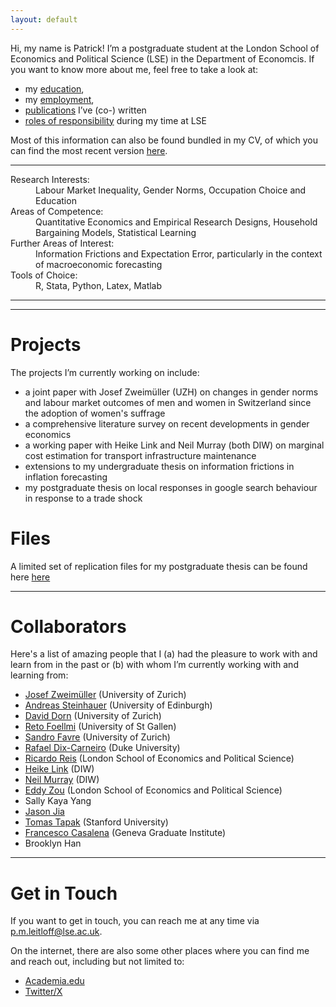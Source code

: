 ```yaml
---
layout: default
---
```


Hi, my name is Patrick! I’m a postgraduate student at the London School of Economics and Political Science (LSE) in the Department of Economcis. If you want to know more about me, feel free to take a look at:

+ my [education](./education.md),
+ my [employment](./employment.md),
+ [publications](./publications.md) I’ve (co-) written
+ [roles of responsibility](./rrvolunteering.md) during my time at LSE

Most of this information can also be found bundled in my CV, of which you can find the most recent version [here](https://drive.google.com/file/d/1Ai2mt1Wzk93KegvQwh1Q7NkugNRq_aMt/view?usp=drive_link).

* * *

<dl>
   <dt>Research Interests:</dt>
      <dd>Labour Market Inequality, Gender Norms, Occupation Choice and Education</dd>
   <dt>Areas of Competence:</dt>
      <dd>Quantitative Economics and Empirical Research Designs, Household Bargaining Models, Statistical Learning</dd>
   <dt>Further Areas of Interest:</dt>
      <dd>Information Frictions and Expectation Error, particularly in the context of macroeconomic forecasting</dd>
   <dt>Tools of Choice:</dt>
      <dd>R, Stata, Python, Latex, Matlab</dd>
</dl>

* * *

<!---

# News

+ 23/06/2022: [“When heating in winter becomes a luxury”](https://uol.de/en/news/article/when-heating-in-winter-becomes-a-luxury-6327) (University of Oldenburg)
+ 24/05/2022: [“Wie knappes Heizmaterial gerecht verteilen? Forschende veröffentlichen Studie zu Verteilungsgerechtigkeit”](https://www.presse.uni-oldenburg.de/mit/2022/103.html) (University of Oldenburg)
+ 20/04/2022: [“Lernen, mit der Freiheit umzugehen”](https://uol.de/aktuelles/gestaerkt-promovieren/lernen-mit-der-freiheit-umzugehen) (University of Oldenburg)

<details>
<summary>Old news</summary>
<br>
<ul>
   <li>27/04/2020: <a href="https://www.hsu-hh.de/bedarfsgerechtigkeit/aktuelles/">“Sammelband ‘Empirical Research and Normative Theory’ erschienen”</a> (DFG Research Group FOR 2104)</li>
   <li>28/10/2019: <a href="https://www.presse.uni-oldenburg.de/mit/2019/362.html">“Von der Unendlichkeit, Lügnern und dem Hören. Ringvorlesung zu Paradoxien an der Universität Oldenburg”</a> (University of Oldenburg)</li>
   <li>25/09/2019: <a href="https://www.hsu-hh.de/bedarfsgerechtigkeit/aktuelles/">“Neuer Sammelband ‘Philosophie zwischen Sein und Sollen’ erschienen”</a> (DFG Research Group FOR 2104)</li>
   <li>18/04/2019: <a href="https://uol.de/en/news/article/schreiben-lernen-im-tandem-3250">“Besser schreiben im Tandem”</a> (University of Oldenburg)</li>
   <li>08/12/2017: <a href="https://karl-jaspers-gesellschaft.de/mind-the-gap-zur-vermittlung-normativer-theorie-und-empirischer-forschung-malte-meyerhuber-und-max-bauer/">“Mind the Gap. Zur Vermittlung normativer Theorie und empirischer Forschung”</a> (Karl-Jaspers-Gesellschaft)</li>
   <li>02/07/2015: <a href="https://www.presse.uni-oldenburg.de/mit/2015/280.html">“Was Begriffe für unser Leben bedeuten. Berliner Philosoph referiert über ‘Zeitbewusstsein und Sinn-Horizonte’”</a> (University of Oldenburg)</li>
   <li>25/02/2013: <a href="https://www.weser-kurier.de/landkreis-verden/abiturient-fuehrt-die-piraten-an-doc7e4913gfbq08adqf2a1">“Abiturient führt die Piraten an”</a> (Weser Kurier)</li>
   <li>21/01/2013: <a href="https://www.kreiszeitung.de/lokales/verden/mohr-spitze-2709087.html">“Mohr ist Spitze”</a> (Kreiszeitung)</li>
   <li>21/01/2013: <a href="https://www.kreiszeitung.de/lokales/verden/macht-rennen-kirchlinteln-2709092.html">“CDU macht das Rennen in Kirchlinteln”</a> (Kreiszeitung)</li>
   <li>18/01/2013: <a href="https://www.weser-kurier.de/landkreis-verden/teurer-wahlkampf-doc7e3gwmzp5ub15tuurfzw">“Teurer Wahlkampf”</a> (Weser Kurier)</li>
   <li>11/01/2013: <a href="https://www.weser-kurier.de/niedersachsen/tempolimit-auf-der-a1-bei-oyten-doc7e3gpq83ppk8vflkd73">“Tempolimit auf der A1 bei Oyten”</a> (Weser Kurier)</li>
   <li>11/01/2013: <a href="https://www.weser-kurier.de/niedersachsen/mehr-sicherheit-auf-den-schulwegen-doc7e3gpoycbbn1k3gvwiam">“Mehr Sicherheit auf den Schulwegen”</a> (Weser Kurier)</li>
   <li>11/01/2013: <a href="https://www.weser-kurier.de/niedersachsen/aerger-ueber-marode-radwege-doc7e3gpoupy4o1d1k96iyy">“Ärger über marode Radwege”</a> (Weser Kurier)</li>
   <li>11/01/2013: <a href="https://www.weser-kurier.de/niedersachsen/ein-buergerbus-fuer-oyten-doc7e3gpo5bc491h6fanfzw">“Ein Bürgerbus für Oyten”</a> (Weser Kurier)</li>
   <li>10/01/2013: <a href="https://www.kreiszeitung.de/lokales/verden/bildungschancen-grosses-streitthema-2693591.html">“Bildungschancen als großes Streitthema”</a> (Kreiszeitung)</li>
   <li>27/12/2012: <a href="https://www.kreiszeitung.de/lokales/verden/argumente-wahl-2678311.html">“Argumente zur Wahl”</a> (Kreiszeitung)</li>
   <li>29/11/2012: <a href="https://www.kreiszeitung.de/lokales/verden/aufwertung-pflege-2643073.html">“Aufwertung der Pflege”</a> (Kreiszeitung)</li>
   <li>20/04/2012: <a href="https://www.weser-kurier.de/region/drei-piraten-kueren-direktkandidaten-doc7e42wkfju7ngfqvg5ey">“Drei Piraten küren Direktkandidaten”</a> (Weser Kurier)</li>
</ul>
</details>

-->

* * *

# Projects

The projects I’m currently working on include:
+ a joint paper with Josef Zweimüller (UZH) on changes in gender norms and labour market outcomes of men and women in Switzerland since the adoption of women's suffrage
+ a comprehensive literature survey on recent developments in gender economics
+ a working paper with Heike Link and Neil Murray (both DIW) on marginal cost estimation for transport infrastructure maintenance 
+ extensions to my undergraduate thesis on information frictions in inflation forecasting
+ my postgraduate thesis on local responses in google search behaviour in response to a trade shock

# Files
A limited set of replication files for my postgraduate thesis can be found here [here](https://drive.google.com/file/d/1vplQ1ix0rX3QkaV2dOG62OZPEdczFpSJ/view?usp=sharing)


* * *

# Collaborators

Here's a list of amazing people that I (a) had the pleasure to work with and learn from in the past or (b) with whom I’m currently working with and learning from:
+ [Josef Zweimüller](https://sites.google.com/view/josefzweimueller/home) (University of Zurich)
+ [Andreas Steinhauer](https://www.ed.ac.uk/profile/andreas-steinhauer) (University of Edinburgh)
+ [David Dorn](https://www.ddorn.net/) (University of Zurich)
+ [Reto Foellmi](https://sites.google.com/site/foellmireto/home) (University of St Gallen)
+ [Sandro Favre](https://www.econ.uzh.ch/en/people/researchers/favre.html) (University of Zurich)
+ [Rafael Dix-Carneiro](https://sites.google.com/site/rafaeldixcarneiro/) (Duke University)
+ [Ricardo Reis](https://www.r2rsquared.com/) (London School of Economics and Political Science)
+ [Heike Link](https://www.diw.de/sixcms/detail.php?id=diw_01.c.10880.en) (DIW)
+ [Neil Murray](https://www.diw.de/sixcms/detail.php?id=diw_01.c.815528.en) (DIW)
+ [Eddy Zou](https://www.lse.ac.uk/economics/people/research-students/eddy-weijian-zou) (London School of Economics and Political Science)
+ Sally Kaya Yang
+ [Jason Jia](https://cepr.org/about/people/jason-jia)
+ [Tomas Tapak](https://profiles.stanford.edu/tomas-tapak) (Stanford University)
+ [Francesco Casalena](https://www.graduateinstitute.ch/discover-institute/casalena-francesco) (Geneva Graduate Institute)
+ Brooklyn Han


* * *

# Get in Touch

If you want to get in touch, you can reach me at any time via <p.m.leitloff@lse.ac.uk>.

On the internet, there are also some other places where you can find me and reach out, including but not limited to:
+ [Academia.edu](https://independent.academia.edu/PatrickMichaelLeitloff)
+ [Twitter/X](https://twitter.com/PatrickLeitloff)
<!--- + [Google Scholar]()  -->
<!--- + [ORCID]() -->
<!--- + [OSF]() -->
<!--- + [ResearchGate]() -->
<!--- + [SSRN]() -->
